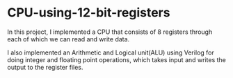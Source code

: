 # CPU-using-12-bit-registers
In this project, I implemented a CPU that consists of 8 registers through each of which we can read and write data. 

I also implemented an Arithmetic and Logical unit(ALU) using Verilog for doing integer and floating point operations, which takes input and writes the output to the register files.
